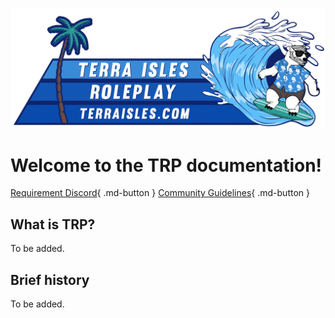 ![banner](img/banner.png)
# Welcome to the TRP documentation! 

[Requirement Discord](#){ .md-button }     [Community Guidelines](#){ .md-button }


## What is TRP?

To be added.

## Brief history

To be added.

